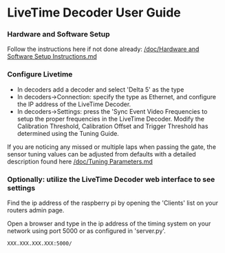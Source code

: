 # LiveTime Decoder User Guide

### Hardware and Software Setup
Follow the instructions here if not done already: [/doc/Hardware and Software Setup Instructions.md](Hardware%20and%20Software%20Setup%20Instructions.md)

### Configure Livetime

* In decoders add a decoder and select 'Delta 5' as the type
* In decoders->Connection: specify the type as Ethernet, and configure the IP address of the LiveTime Decoder.
* In decoders->Settings:  press the 'Sync Event Video Frequencies to setup the proper frequencies in the LiveTime Decoder.  Modify the Calibration Threshold, Calibration Offset and Trigger Threshold has determined using the Tuning Guide.  

If you are noticing any missed or multiple laps when passing the gate, the sensor tuning values can be adjusted from defaults with a detailed description found here [/doc/Tuning Parameters.md](Tuning%20Parameters.md)

### Optionally: utilize the  LiveTime Decoder web interface to see settings
Find the ip address of the raspberry pi by opening the 'Clients' list on your routers admin page.

Open a browser and type in the ip address of the timing system on your network using port 5000 or as configured in 'server.py'.
```
XXX.XXX.XXX.XXX:5000/
```

